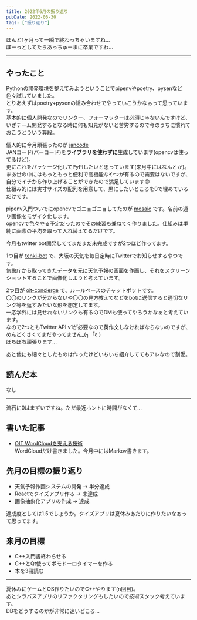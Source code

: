 ```yaml
---
title: 2022年6月の振り返り
pubDate: 2022-06-30
tags: ["振り返り"]
---
```


ほんと1ヶ月って一瞬で終わっちゃいますね…  
ぼーっとしてたらあっちゅーまに卒業ですわ…  

---

## やったこと

Pythonの開発環境を整えてみようということでpipenvやpoetry、pysenなど色々試していました。  
とりあえずはpoetry+pysenの組み合わせでやっていこうかなぁって思っています。  
基本的に個人開発なのでリンター、フォーマッターは必須じゃないんですけど、いざチーム開発するとなる時に何も知見がないと苦労するので今のうちに慣れておこうとういう算段。  

個人的に今月頑張ったのが
[jancode](https://github.com/yashikota/jancode)  
JANコード(バーコード)を**ライブラリを使わずに**生成しています(opencvは使ってるけど)。  
更にこれをパッケージ化してPyPIしたいと思っています(来月中にはなんとか)。  
まあ世の中にはもっともっと便利で高機能なやつが有るので需要はないですが、自分でイチから作り上げることができたので満足しています😊  
仕組み的には実寸サイズの配列を用意して、黒にしたいところを0で埋めているだけです。  

pipenv入門ついでにopencvでゴニョゴニョしてたのが
[mosaic](https://github.com/yashikota/mosaic)
です。名前の通り画像をモザイク化します。  
opencvで色々やる予定だったのでその練習も兼ねてく作りました。仕組みは単純に画素の平均を取って入れ替えてるだけです。  

今月もtwitter bot開発しててまだまだ未完成ですが2つほど作ってます。  

1つ目が
[tenki-bot](https://github.com/yashikota/tenki-bot)
で、大阪の天気を毎日定時にTwitterでお知らせするやつです。  
気象庁から取ってきたデータを元に天気予報の画面を作画し、それをスクリーンショットすることで画像化しようと考えています。  

2つ目が
[oit-concierge](https://github.com/yashikota/oit-concierge)
で、ルールベースのチャットボットです。  
〇〇のリンクが分からないや〇〇の見方教えてなどをbotに送信すると適切なリンク等を返すみたいな形を想定してます。  
一応学外には見せれないリンクも有るのでDMも使ってやろうかなぁと考えています。  
なので2つともTwitter API v1が必要なので英作文しなければならないのですが、めんどくさくてまだやってません_(┐「ε:)  
ぼちぼち頑張ります…  

あと他にも細々としたものは作ったけどいちいち紹介しててもアレなので割愛。  

## 読んだ本

なし  

---

流石に0はまずいですね。ただ最近ホントに時間がなくて…  

## 書いた記事

- [OIT WordCloudを支える技術](https://yashikota.com/blog/oit-wc)  
WordCloudだけ書きました。今月中にはMarkov書きます。  

## 先月の目標の振り返り

- 天気予報作画システムの開発
  → 半分達成
- Reactでクイズアプリ作る
  → 未達成
- 画像抽象化アプリの作成
  → 達成

達成度としては1.5でしょうか。クイズアプリは夏休みあたりに作りたいなぁって思ってます。  

## 来月の目標

- C++入門書終わらせる
- C++とQt使ってポモドーロタイマーを作る
- 本を3冊読む

---

夏休みにゲームとOS作りたいのでC++やります(n回目)。  
あとシラバスアプリのリファクタリングもしたいので技術スタック考えています。  
DBをどうするのかが非常に迷いどころ…
